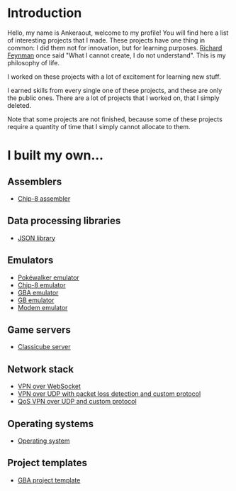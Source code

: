 # Introduction
Hello, my name is Ankeraout, welcome to my profile!
You will find here a list of interesting projects that I made.
These projects have one thing in common: I did them not for innovation, but for learning purposes.
[Richard Feynman](https://fr.wikipedia.org/wiki/Richard_Feynman) once said "What I cannot create, I do not understand".
This is my philosophy of life.

I worked on these projects with a lot of excitement for learning new stuff.

I earned skills from every single one of these projects, and these are only the public ones.
There are a lot of projects that I worked on, that I simply deleted.

Note that some projects are not finished, because some of these projects require a quantity of time that I simply cannot allocate to them.

# I built my own...
## Assemblers
- [Chip-8 assembler](https://github.com/Ankeraout/c8asm)

## Data processing libraries
- [JSON library](https://github.com/Ankeraout/libjson)

## Emulators
- [Pokéwalker emulator](https://github.com/Ankeraout/emuwalker)
- [Chip-8 emulator](https://github.com/Ankeraout/c8emu)
- [GBA emulator](https://github.com/Ankeraout/gbaemu)
- [GB emulator](https://github.com/Ankeraout/gbemu)
- [Modem emulator](https://github.com/Ankeraout/at-modem-emulator)

## Game servers
- [Classicube server](https://github.com/Ankeraout/MCAnk)

## Network stack
- [VPN over WebSocket](https://github.com/Ankeraout/vpn-over-ws)
- [VPN over UDP with packet loss detection and custom protocol](https://github.com/Ankeraout/sfr-wifi-tunnel)
- [QoS VPN over UDP and custom protocol](https://github.com/Ankeraout/vpn-qos)

## Operating systems
- [Operating system](https://github.com/Ankeraout/anke-os)

## Project templates
- [GBA project template](https://github.com/Ankeraout/minimal-gba-project)

